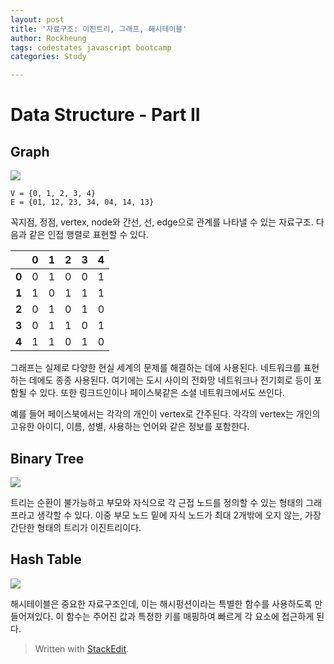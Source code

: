 ```yaml
---
layout: post
title: '자료구조: 이진트리, 그래프, 해시테이블'
author: Rockheung
tags: codestates javascript bootcamp
categories: Study

---
```


# Data Structure - Part II

## Graph
![](https://www.geeksforgeeks.org/wp-content/uploads/undirectedgraph.png)

```
V = {0, 1, 2, 3, 4}
E = {01, 12, 23, 34, 04, 14, 13}
```
<!--more-->

꼭지점, 정점, vertex,  node와 간선, 선, edge으로 관계를 나타낼 수 있는 자료구조. 다음과 같은 인접 행렬로 표현할 수 있다. 

|  | 0 |  1 | 2 | 3 | 4 |
|--|--|--|--|--|--|
| **0** | 0 | 1 | 0 | 0 | 1 |
| **1** | 1 | 0 | 1 | 1 | 1 |
| **2** | 0 | 1 | 0 | 1 | 0 |
| **3** | 0 | 1 | 1 | 0 | 1 |
| **4** | 1 | 1 | 0 | 1 | 0 |

그래프는 실제로 다양한 현실 세계의 문제를 해결하는 데에 사용된다. 네트워크를 표현하는 데에도 종종 사용된다. 여기에는 도시 사이의 전화망 네트워크나 전기회로 등이 포함될 수 있다. 또한 링크드인이나 페이스북같은 소셜 네트워크에서도 쓰인다. 

예를 들어 페이스북에서는 각각의 개인이 vertex로 간주된다. 각각의 vertex는 개인의 고유한 아이디, 이름, 성별, 사용하는 언어와 같은 정보를 포함한다.

## Binary Tree
![](https://www.geeksforgeeks.org/wp-content/uploads/binary-tree-to-DLL.png)

트리는 순환이 불가능하고 부모와 자식으로 각 근접 노드를 정의할 수 있는 형태의 그래프라고 생각할 수 있다. 이중 부모 노드 밑에 자식 노드가 최대 2개밖에 오지 않는, 가장 간단한 형태의 트리가 이진트리이다. 


## Hash Table
![](https://www.geeksforgeeks.org/wp-content/uploads/HashingDataStructure-min-768x384.png)

해시테이블은 중요한 자료구조인데, 이는 해시펑션이라는 특별한 함수를 사용하도록 만들어져있다. 이 함수는 주어진 값과 특정한 키를 매핑하여 빠르게 각 요소에 접근하게 된다. 






> Written with [StackEdit](https://stackedit.io/).



